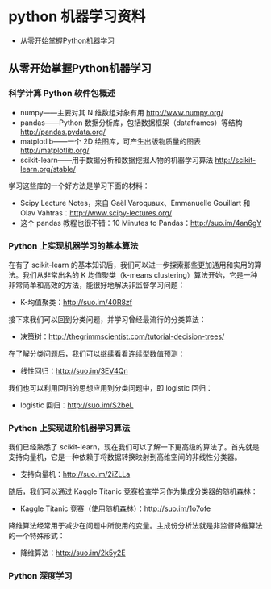 # python 机器学习资料

* [从零开始掌握Python机器学习](http://www.jiqizhixin.com/article/2465)



## 从零开始掌握Python机器学习

### 科学计算 Python 软件包概述



* numpy——主要对其 N 维数组对象有用 http://www.numpy.org/ 
* pandas——Python 数据分析库，包括数据框架（dataframes）等结构 http://pandas.pydata.org/ 
* matplotlib——一个 2D 绘图库，可产生出版物质量的图表 http://matplotlib.org/ 
* scikit-learn——用于数据分析和数据挖掘人物的机器学习算法 http://scikit-learn.org/stable/ 

学习这些库的一个好方法是学习下面的材料：

* Scipy Lecture Notes，来自 Gaël Varoquaux、Emmanuelle Gouillart 和 Olav Vahtras：http://www.scipy-lectures.org/ 
* 这个 pandas 教程也很不错：10 Minutes to Pandas：http://suo.im/4an6gY 


### Python 上实现机器学习的基本算法

在有了 scikit-learn 的基本知识后，我们可以进一步探索那些更加通用和实用的算法。我们从非常出名的 K 均值聚类（k-means clustering）算法开始，它是一种非常简单和高效的方法，能很好地解决非监督学习问题：

* K-均值聚类：http://suo.im/40R8zf   

接下来我们可以回到分类问题，并学习曾经最流行的分类算法：

* 决策树：http://thegrimmscientist.com/tutorial-decision-trees/ 

在了解分类问题后，我们可以继续看看连续型数值预测：

* 线性回归：http://suo.im/3EV4Qn 

我们也可以利用回归的思想应用到分类问题中，即 logistic 回归：

* logistic 回归：http://suo.im/S2beL 


### Python 上实现进阶机器学习算法

我们已经熟悉了 scikit-learn，现在我们可以了解一下更高级的算法了。首先就是支持向量机，它是一种依赖于将数据转换映射到高维空间的非线性分类器。

* 支持向量机：http://suo.im/2iZLLa 

随后，我们可以通过 Kaggle Titanic 竞赛检查学习作为集成分类器的随机森林：

* Kaggle Titanic 竞赛（使用随机森林）：http://suo.im/1o7ofe 

降维算法经常用于减少在问题中所使用的变量。主成份分析法就是非监督降维算法的一个特殊形式：

* 降维算法：http://suo.im/2k5y2E 


### Python 深度学习